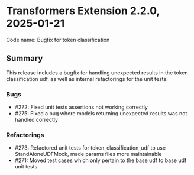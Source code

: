 # Transformers Extension 2.2.0, 2025-01-21

Code name: Bugfix for token classification

## Summary

This release includes a bugfix for handling unexpected results in the token classification udf, 
as well as internal refactorings for the unit tests.

### Bugs

- #272: Fixed unit tests assertions not working correctly
- #275: Fixed a bug where models returning unexpected results was not handled correctly

### Refactorings

- #273: Refactored unit tests for token_classification_udf to use StandAloneUDFMock, made params files more maintainable
- #271: Moved test cases which only pertain to the base udf to base udf unit tests
